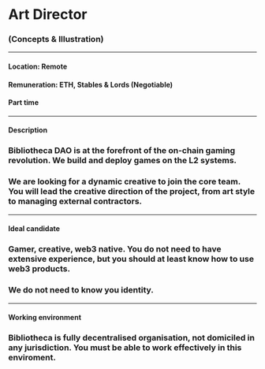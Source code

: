 # Art Director

### (Concepts & Illustration)

---

#### Location: Remote

#### Remuneration: ETH, Stables & Lords (Negotiable)

#### Part time

---

#### Description

### Bibliotheca DAO is at the forefront of the on-chain gaming revolution. We build and deploy games on the L2 systems.

### We are looking for a dynamic creative to join the core team. You will lead the creative direction of the project, from art style to managing external contractors.

---

#### Ideal candidate

### Gamer, creative, web3 native. You do not need to have extensive experience, but you should at least know how to use web3 products.

### We do not need to know you identity.

---

#### Working environment

### Bibliotheca is fully decentralised organisation, not domiciled in any jurisdiction. You must be able to work effectively in this enviroment.
